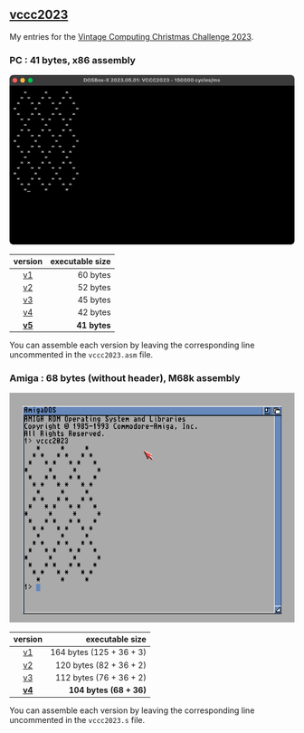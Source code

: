 ## [vccc2023](vccc2023)

My entries for the [Vintage Computing Christmas Challenge 2023](https://logiker.com/Vintage-Computing-Christmas-Challenge-2023).

### PC : 41 bytes, x86 assembly

![screenshot](x86/result.png)

| version | executable size |
| :-: | --: |
| [v1](x86/v1.asm) | 60 bytes |
| [v2](x86/v2.asm) | 52 bytes |
| [v3](x86/v3.asm) | 45 bytes |
| [v4](x86/v4.asm) | 42 bytes |
| **[v5](x86/v5.asm)** | **41 bytes** |

You can assemble each version by leaving the corresponding line uncommented in the `vccc2023.asm` file.

### Amiga : 68 bytes (without header), M68k assembly

![screenshot](amiga/result.png)

| version | executable size |
| :-: | --: |
| [v1](amiga/v1.s) | 164 bytes (125 + 36 + 3) |
| [v2](amiga/v2.asm) | 120 bytes (82 + 36 + 2) |
| [v3](amiga/v3.asm) | 112 bytes (76 + 36 + 2) |
| **[v4](amiga/v4.asm)** | **104 bytes (68 + 36)** |

You can assemble each version by leaving the corresponding line uncommented in the `vccc2023.s` file.